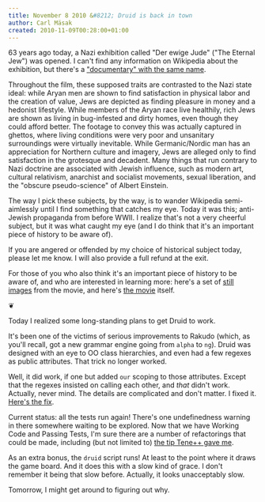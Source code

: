 ```yaml
---
title: November 8 2010 &#8212; Druid is back in town
author: Carl Mäsak
created: 2010-11-09T00:28:00+01:00
---
```

63 years ago today, a Nazi exhibition called "Der ewige Jude" ("The Eternal Jew") was opened. I can't find any information on Wikipedia about the exhibition, but there's a ["documentary" with the same name](http://en.wikipedia.org/wiki/The_Eternal_Jew).

<div class="quote">Throughout the film, these supposed traits are contrasted to the Nazi state ideal: while Aryan men are shown to find satisfaction in physical labor and the creation of value, Jews are depicted as finding pleasure in money and a hedonist lifestyle. While members of the Aryan race live healthily, rich Jews are shown as living in bug-infested and dirty homes, even though they could afford better. The footage to convey this was actually captured in ghettos, where living conditions were very poor and unsanitary surroundings were virtually inevitable. While Germanic/Nordic man has an appreciation for Northern culture and imagery, Jews are alleged only to find satisfaction in the grotesque and decadent. Many things that run contrary to Nazi doctrine are associated with Jewish influence, such as modern art, cultural relativism, anarchist and socialist movements, sexual liberation, and the "obscure pseudo-science" of Albert Einstein.</div>

The way I pick these subjects, by the way, is to wander Wikipedia semi-aimlessly until I find something that catches my eye. Today it was this; anti-Jewish propaganda from before WWII. I realize that's not a very cheerful subject, but it was what caught my eye (and I do think that it's an important piece of history to be aware of).

If you are angered or offended by my choice of historical subject today, please let me know. I will also provide a full refund at the exit.

For those of you who also think it's an important piece of history to be aware of, and who are interested in learning more: here's a set of [still images](http://www.holocaust-history.org/der-ewige-jude/stills.shtml) from the movie, and here's [the movie](http://nsl-archiv.org/Filme/heil.php?text=ewige+jude&submit=+Suche+) itself.

<p class='separator'>&#10086;</p>

Today I realized some long-standing plans to get Druid to work.

It's been one of the victims of serious improvements to Rakudo (which, as you'll recall, got a new grammar engine going from `alpha` to `ng`). Druid was designed with an eye to OO class hierarchies, and even had a few regexes as public attributes. That trick no longer worked.

Well, it did work, if one but added `our` scoping to those attributes. Except that the regexes insisted on calling each other, and *that* didn't work. Actually, never mind. The details are complicated and don't matter. I fixed it. [Here's the fix](https://github.com/masak/druid/commit/383fc260b063743022895d5595ed8afdad6c3eba).

Current status: all the tests run again! There's one undefinedness warning in there somewhere waiting to be explored. Now that we have Working Code and Passing Tests, I'm sure there are a number of refactorings that could be made, including (but not limited to) [the tip Tene++ gave me](http://irclog.perlgeek.de/perl6/2010-11-08#i_2977529).

As an extra bonus, the `druid` script runs! At least to the point where it draws the game board. And it does this with a slow kind of grace. I don't remember it being that slow before. Actually, it looks unacceptably slow.

Tomorrow, I might get around to figuring out why.
